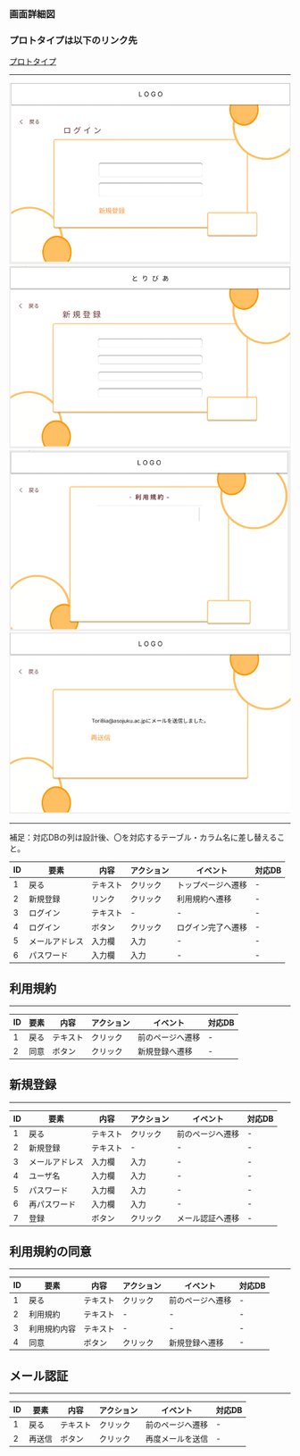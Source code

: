 ### 画面詳細図
### プロトタイプは以下のリンク先
[プロトタイプ](https://www.figma.com/file/zs6zUaWOpgckQPl3Hi4xAC/Untitled?node-id=0%3A1)
*****

<img src="./img/Login.png">
<img src="./img/NewLogin.png">
<img src="./img/Login2.png">
<img src="./img/Login3.png">

*****
補足：対応DBの列は設計後、〇を対応するテーブル・カラム名に差し替えること。

|ID|要素|内容|アクション|イベント|対応DB|
|--|----|-----|--------|-------|-----|
|1|戻る|テキスト|クリック|トップページへ遷移|-|
|2|新規登録|リンク|クリック|利用規約へ遷移|-|
|3|ログイン|テキスト|-|-|-|
|4|ログイン|ボタン|クリック|ログイン完了へ遷移|-|
|5|メールアドレス|入力欄|入力|-|-|
|6|パスワード|入力欄|入力|-|-|


## 利用規約
******
|ID|要素|内容|アクション|イベント|対応DB|
|--|----|----|---------|-------|------|
|1|戻る|テキスト|クリック|前のページへ遷移|-|
|2|同意|ボタン|クリック|新規登録へ遷移|-|

## 新規登録
******
|ID|要素|内容|アクション|イベント|対応DB|
|--|----|----|---------|-------|------|
|1|戻る|テキスト|クリック|前のページへ遷移|-|
|2|新規登録|テキスト|-|-|-|
|3|メールアドレス|入力欄|入力|-|-|
|4|ユーザ名|入力欄|入力|-|-|
|5|パスワード|入力欄|入力|-|-|
|6|再パスワード|入力欄|入力|-|-|
|7|登録|ボタン|クリック|メール認証へ遷移|-|

## 利用規約の同意
******
|ID|要素|内容|アクション|イベント|対応DB|
|--|----|----|---------|-------|------|
|1|戻る|テキスト|クリック|前のページへ遷移|-|
|2|利用規約|テキスト|-|-|-|
|3|利用規約内容|テキスト|-|-|-|
|4|同意|ボタン|クリック|新規登録へ遷移|-|


## メール認証
******
|ID|要素|内容|アクション|イベント|対応DB|
|--|----|----|---------|-------|------|
|1|戻る|テキスト|クリック|前のページへ遷移|-|
|2|再送信|ボタン|クリック|再度メールを送信|-|
